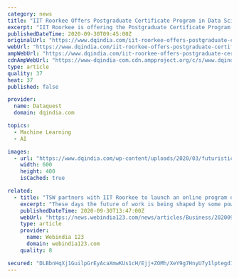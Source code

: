 ```yaml
---
category: news
title: "IIT Roorkee Offers Postgraduate Certificate Program in Data Science and Machine Learning for Working Professionals"
excerpt: "IIT Roorkee is offering the Postgraduate Certificate Program in Data Science and Machine Learning in partnership with TSW"
publishedDateTime: 2020-09-30T09:45:00Z
originalUrl: "https://www.dqindia.com/iit-roorkee-offers-postgraduate-certificate-program-data-science-machine-learning-working-professionals/"
webUrl: "https://www.dqindia.com/iit-roorkee-offers-postgraduate-certificate-program-data-science-machine-learning-working-professionals/"
ampWebUrl: "https://www.dqindia.com/iit-roorkee-offers-postgraduate-certificate-program-data-science-machine-learning-working-professionals/amp/"
cdnAmpWebUrl: "https://www-dqindia-com.cdn.ampproject.org/c/s/www.dqindia.com/iit-roorkee-offers-postgraduate-certificate-program-data-science-machine-learning-working-professionals/amp/"
type: article
quality: 37
heat: 37
published: false

provider:
  name: Dataquest
  domain: dqindia.com

topics:
  - Machine Learning
  - AI

images:
  - url: "https://www.dqindia.com/wp-content/uploads/2020/03/futuristic-3862179_1280.jpg"
    width: 600
    height: 400
    isCached: true

related:
  - title: "TSW partners with IIT Roorkee to launch an online program on Data Science & Machine Learning"
    excerpt: "These days the future of work is being shaped by some powerful forces, namely artificial intelligence, data science and machine learning. While some jobs will be lost, many others will be created due to them."
    publishedDateTime: 2020-09-30T13:47:00Z
    webUrl: "https://news.webindia123.com/news/articles/Business/20200930/3634538.html"
    type: article
    provider:
      name: Webindia 123
      domain: webindia123.com
    quality: 8

secured: "DLBbnHqXj1GuilpGrEyAcaXmwKUs1cH/Ejj+ZOMh/XeY9g7HnyU7y1lptegdIotRb/+kuRxlutjlqYsFTdqm239Qo4FpnUSJ192eC5pCed8SJdMC1ybsK8ZV0vqhGkbncR/Sh9TDz6CyO4Y3+CYOwWc7K65LB24+eoHWkX7rcWrU/7JMut42PwxvD4Yo1DPYUPouCJSBF7yTrBflrS4LI3xnNXYKWa8hRu8xYCjo7aYSw2+u1O7mhxjrY3Lsbwlx3bBNvdXpAfq3H4bXmav7On689MqTGbPOZLWEQ/1jUyWRMC7Jnl+Lzx2PIzxssUTC51ry8KHlfaIml6v2CRbFQ0Gg/7un3wVHRn/DGo0DebU=;YABmgDUmTGy5ZeQ/q3texA=="
---
```


